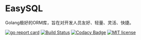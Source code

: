 # EasySQL

Golang极好的ORM库，旨在对开发人员友好、轻量、灵活、快捷。

[![go report card](https://goreportcard.com/badge/github.com/hackerfj/easysql "go report card")](https://goreportcard.com/report/github.com/hackerfj/easysql)
[![Build Status](https://www.travis-ci.org/hackerfj/easysql.svg?branch=master)](https://www.travis-ci.org/hackerfj/easysql)
[![Codacy Badge](https://api.codacy.com/project/badge/Grade/135a38e0c6d344c6ac7db0b11c864a68)](https://www.codacy.com/manual/hackerfj/easysql?utm_source=github.com&amp;utm_medium=referral&amp;utm_content=hackerfj/easysql&amp;utm_campaign=Badge_Grade)
[![MIT license](https://img.shields.io/badge/license-MIT-brightgreen.svg)](https://opensource.org/licenses/MIT)
